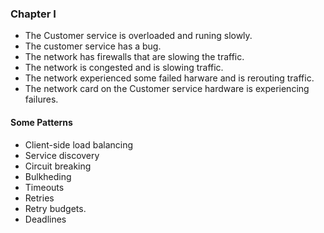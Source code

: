 ### Chapter I

- The Customer service is overloaded and runing slowly.
- The customer service has a bug.
- The network has firewalls that are slowing the traffic.
- The network is congested and is slowing traffic.
- The network experienced some failed harware and is rerouting traffic.
- The network card on the Customer service hardware is experiencing failures.

#### Some Patterns

- Client-side load balancing
- Service discovery
- Circuit breaking
- Bulkheding
- Timeouts
- Retries
- Retry budgets.
- Deadlines 



